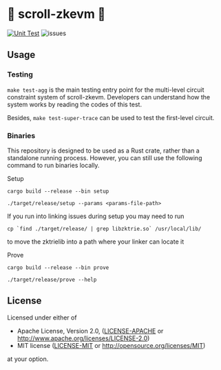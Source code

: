 # 📜 scroll-zkevm 📜
[![Unit Test](https://github.com/scroll-tech/scroll-zkevm/actions/workflows/unit_test.yml/badge.svg)](https://github.com/scroll-tech/scroll-zkevm/actions/workflows/unit_test.yml)
![issues](https://img.shields.io/github/issues/scroll-tech/scroll-zkevm)

## Usage


### Testing

`make test-agg` is the main testing entry point for the multi-level circuit constraint system of scroll-zkevm. Developers can understand how the system works by reading the codes of this test.

Besides, `make test-super-trace` can be used to test the first-level circuit.

### Binaries

This repository is designed to be used as a Rust crate, rather than a standalone running process. However, you can still use the following command to run binaries locally.

Setup 
```shell
cargo build --release --bin setup

./target/release/setup --params <params-file-path>
```

If you run into linking issues during setup you may need to run
```shell
cp `find ./target/release/ | grep libzktrie.so` /usr/local/lib/
```
to move the zktrielib into a path where your linker can locate it

Prove
```shell
cargo build --release --bin prove

./target/release/prove --help
```

## License

Licensed under either of

- Apache License, Version 2.0, ([LICENSE-APACHE](LICENSE-APACHE) or http://www.apache.org/licenses/LICENSE-2.0)
- MIT license ([LICENSE-MIT](LICENSE-MIT) or http://opensource.org/licenses/MIT)

at your option.

